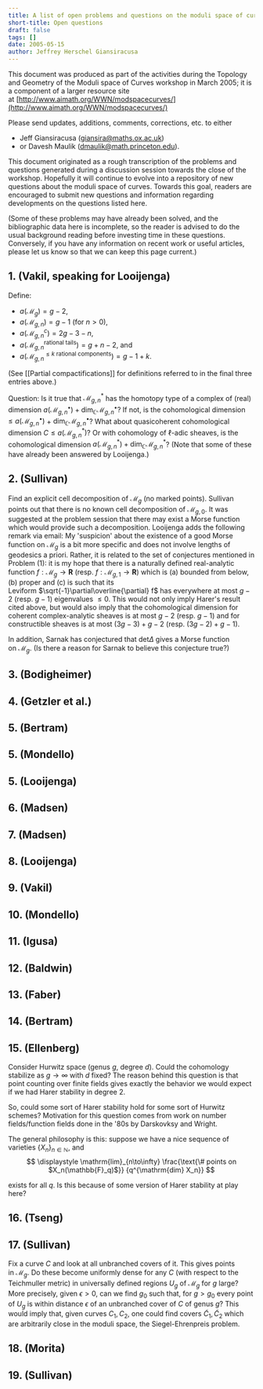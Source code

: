 ```yaml
---
title: A list of open problems and questions on the moduli space of curves
short-title: Open questions
draft: false
tags: []
date: 2005-05-15
author: Jeffrey Herschel Giansiracusa
---
```


This document was produced as part of the activities during the Topology and Geometry of the Moduli space of Curves workshop in March 2005; it is a component of a larger resource site at [http://www.aimath.org/WWN/modspacecurves/](http://www.aimath.org/WWN/modspacecurves/)

Please send updates, additions, comments, corrections, etc. to either
- Jeff Giansiracusa ([giansira@maths.ox.ac.uk](mailto:giansira@maths.ox.ac.uk))
- or Davesh Maulik ([dmaulik@math.princeton.edu](mailto:dmaulik@math.princeton.edu)).

This document originated as a rough transcription of the problems and questions generated during a discussion session towards the close of the workshop. Hopefully it will continue to evolve into a repository of new questions about the moduli space of curves. Towards this goal, readers are encouraged to submit new questions and information regarding developments on the questions listed here.

(Some of these problems may have already been solved, and the bibliographic data here is incomplete, so the reader is advised to do the usual background reading before investing time in these questions. Conversely, if you have any information on recent work or useful articles, please let us know so that we can keep this page current.)

## 1. (Vakil, speaking for Looijenga)

Define:
- $a(\mathcal{M}_g) = g - 2$,
- $a(\mathcal{M}_{g,n}) = g - 1$ (for $n > 0$),
- $a(\mathcal{M}^c_{g,n}) = 2g - 3 - n$,
- $a(\mathcal{M}_{g,n}^\text{rational tails}) = g + n - 2$, and
- $a(\mathcal{M}_{g,n}^{\leq k \text{ rational components}}) = g - 1 + k$.

(See [[Partial compactifications]] for definitions referred to in the final three entries above.)

Question: Is it true that $\mathcal{M}_{g,n}^*$ has the homotopy type of a complex of (real) dimension $a(\mathcal{M}_{g,n}^\bullet) + \dim_\mathbb{C} \mathcal{M}_{g,n}^\bullet$? If not, is the cohomological dimension $\leq a(\mathcal{M}_{g,n}^\bullet)$ + $\dim_\mathbb{C} \mathcal{M}_{g,n}^\bullet$? What about quasicoherent cohomological dimension $C \leq a(\mathcal{M}_{g,n}^*)$? Or with cohomology of $\ell$-adic sheaves, is the cohomological dimension $a(\mathcal{M}_{g,n}^*) + \dim_\mathbb{C} \mathcal{M}_{g,n}^*$? (Note that some of these have already been answered by Looijenga.)

## 2. (Sullivan)

Find an explicit cell decomposition of $\mathcal{M}_g$ (no marked points). Sullivan points out that there is no known cell decomposition of $\mathcal{M}_{g,0}$. It was suggested at the problem session that there may exist a Morse function which would provide such a decomposition. Looijenga adds the following remark via email: My 'suspicion' about the existence of a good Morse function on $\mathcal{M}_g$ is a bit more specific and does not involve lengths of geodesics a priori. Rather, it is related to the set of conjectures mentioned in Problem (1): it is my hope that there is a naturally defined real-analytic function $f:\mathcal{M}_g\to \mathbf{R}$ (resp. $f:\mathcal{M}_{g,1}\to \mathbf{R}$) which is (a) bounded from below, (b) proper and (c) is such that its Leviform $\sqrt{-1}\partial\overline{\partial} f$ has everywhere at most $g - 2$ (resp. $g-1$) eigenvalues $\leq 0$. This would not only imply Harer's result cited above, but would also imply that the cohomological dimension for coherent complex-analytic sheaves is at most $g-2$ (resp. $g-1$) and for constructible sheaves is at most $(3g - 3) + g - 2$ (resp. $(3g-2)+g-1$).

In addition, Sarnak has conjectured that $\mathrm{det} \Delta$ gives a Morse function on $\mathcal{M}_g$. (Is there a reason for Sarnak to believe this conjecture true?)

## 3. (Bodigheimer)

## 4. (Getzler et al.)

## 5. (Bertram)

## 5. (Mondello)

## 5. (Looijenga)

## 6. (Madsen)

## 7. (Madsen)

## 8. (Looijenga)

## 9. (Vakil)

## 10. (Mondello)

## 11. (Igusa)

## 12. (Baldwin)

## 13. (Faber)

## 14. (Bertram)

## 15. (Ellenberg)

Consider Hurwitz space (genus $g$, degree $d$). Could the cohomology stabilize as $g \to \infty$ with $d$ fixed? The reason behind this question is that point counting over finite fields gives exactly the behavior we would expect if we had Harer stability in degree 2.

So, could some sort of Harer stability hold for some sort of Hurwitz schemes? Motivation for this question comes from work on number fields/function fields done in the '80s by Darskovksy and Wright.

The general philosophy is this: suppose we have a nice sequence of varieties $\{X_n\}_{n\in \mathbb{N}}$, and
$$
\displaystyle \mathrm{lim}_{n\to\infty} \frac{\text{\#  points on $X_n(\mathbb{F}_q)$}}
{q^{\mathrm{dim} X_n}}
$$

exists for all $q$. Is this because of some version of Harer stability at play here?

## 16. (Tseng)

## 17. (Sullivan)

Fix a curve $C$ and look at all unbranched covers of it. This gives points in $\mathcal{M}_g$. Do these become uniformly dense for any $C$ (with respect to the Teichmuller metric) in universally defined regions $U_{g}$ of $\mathcal{M}_g$ for $g$ large? More precisely, given $\epsilon > 0$, can we find $g_{0}$ such that, for $g > g_{0}$ every point of $U_{g}$ is within distance $\epsilon$ of an unbranched cover of $C$ of genus $g$? This would imply that, given curves $C_1,C_2$, one could find covers $\tilde{C}_1,\tilde{C}_2$ which are arbitrarily close in the moduli space, the Siegel-Ehrenpreis problem.

## 18. (Morita)

## 19. (Sullivan)

